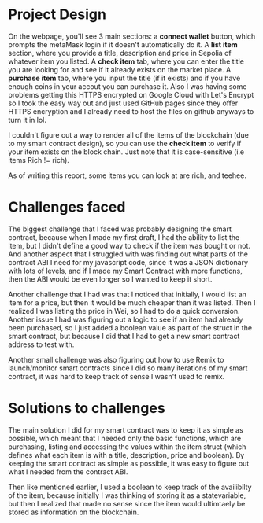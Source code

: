 # Project Design

On the webpage, you'll see 3 main sections: a **connect wallet** button, which prompts the metaMask login if it doesn't automatically do it. A **list item** section, where you provide a title, description and price in Sepolia of whatever item you listed. A **check item** tab, where you can enter the title you are looking for and see if it already exists on the market place. A **purchase item** tab, where you input the title (if it exists) and if you have enough coins in your accout you can purchase it. Also I was having some problems getting this HTTPS encrypted on Google Cloud with Let's Encrypt so I took the easy way out and just used GitHub pages since they offer HTTPS encryption and I already need to host the files on github anyways to turn it in lol.

I couldn't figure out a way to render all of the items of the blockchain (due to my smart contract design), so you can use the **check item** to verify if your item exists on the block chain. Just note that it is case-sensitive (i.e items Rich != rich).

As of writing this report, some items you can look at are rich, and teehee.

# Challenges faced

The biggest challenge that I faced was probably designing the smart contract, because when I made my first draft, I had the ability to list the item, but I didn't define a good way to check if the item was bought or not. And another aspect that I struggled with was finding out what parts of the contract ABI I need for my javascript code, since it was a JSON dictionary with lots of levels, and if I made my Smart Contract with more functions, then the ABI would be even longer so I wanted to keep it short. 

Another challenge that I had was that I noticed that initially, I would list an item for a price, but then it would be much cheaper than it was listed. Then I realized I was listing the price in Wei, so I had to do a quick conversion. Another issue I had was figuring out a logic to see if an item had already been purchased, so I just added a boolean value as part of the struct in the smart contract, but because I did that I had to get a new smart contract address to test with. 

Another small challenge was also figuring out how to use Remix to launch/monitor smart contracts since I did so many iterations of my smart contract, it was hard to keep track of sense I wasn't used to remix. 

# Solutions to challenges

The main solution I did for my smart contract was to keep it as simple as possible, which meant that I needed only the basic functions, which are purchasing, listing and accessing the values within the item struct (which defines what each item is with a title, description, price and boolean). By keeping the smart contract as simple as possible, it was easy to figure out what I needed from the contract ABI.

Then like mentioned earlier, I used a boolean to keep track of the availibilty of the item, because initially I was thinking of storing it as a statevariable, but then I realized that made no sense since the item would ultimtaely be stored as information on the blockchain. 